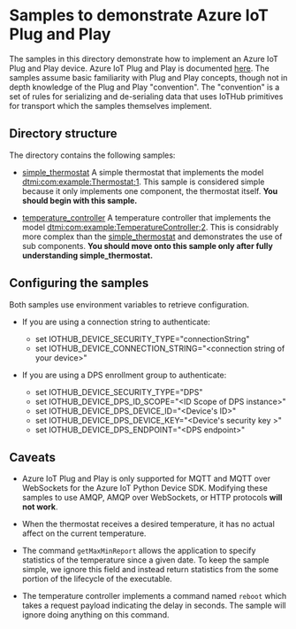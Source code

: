 # Samples to demonstrate Azure IoT Plug and Play

The samples in this directory demonstrate how to implement an Azure IoT Plug and Play device.  Azure IoT Plug and Play is documented [here](aka.ms/iotpnp).  The samples assume basic familiarity with Plug and Play concepts, though not in depth knowledge of the Plug and Play "convention".  The "convention" is a set of rules for serializing and de-serialing data that uses IoTHub primitives for transport which the samples themselves implement.

## Directory structure

The directory contains the following samples:

* [simple_thermostat](./simple_thermostat) A simple thermostat that implements the model [dtmi:com:example:Thermostat;1](https://github.com/Azure/iot-plugandplay-models/blob/main/dtmi/com/example/thermostat-1.json).  This sample is considered simple because it only implements one component, the thermostat itself.  **You should begin with this sample.**

* [temperature_controller](./temp_controller_with_thermostats) A temperature controller that implements the model [dtmi:com:example:TemperatureController;2](https://github.com/Azure/iot-plugandplay-models/blob/main/dtmi/com/example/temperaturecontroller-2.json).  This is considrably more complex than the [simple_thermostat](./simple_thermostat) and demonstrates the use of sub components.  **You should move onto this sample only after fully understanding simple_thermostat.**

## Configuring the samples

Both samples use environment variables to retrieve configuration.

* If you are using a connection string to authenticate:
  * set IOTHUB_DEVICE_SECURITY_TYPE="connectionString"
  * set IOTHUB_DEVICE_CONNECTION_STRING="\<connection string of your device\>"

* If you are using a DPS enrollment group to authenticate:
  * set IOTHUB_DEVICE_SECURITY_TYPE="DPS"
  * set IOTHUB_DEVICE_DPS_ID_SCOPE="\<ID Scope of DPS instance\>"
  * set IOTHUB_DEVICE_DPS_DEVICE_ID="\<Device's ID\>"
  * set IOTHUB_DEVICE_DPS_DEVICE_KEY="\<Device's security key \>"
  * set IOTHUB_DEVICE_DPS_ENDPOINT="\<DPS endpoint\>"

## Caveats

* Azure IoT Plug and Play is only supported for MQTT and MQTT over WebSockets for the Azure IoT Python Device SDK.  Modifying these samples to use AMQP, AMQP over WebSockets, or HTTP protocols **will not work**.

* When the thermostat receives a desired temperature, it has no actual affect on the current temperature.

* The command `getMaxMinReport` allows the application to specify statistics of the temperature since a given date.  To keep the sample simple, we ignore this field and instead return statistics from the some portion of the lifecycle of the executable.

* The temperature controller implements a command named `reboot` which takes a request payload indicating the delay in seconds.  The sample will ignore doing anything on this command.
